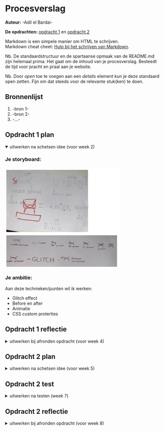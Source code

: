# Procesverslag
**Auteur:** -Adil el Bardai-

**De opdrachten:** [opdracht 1](opdracht1/index.html) en [opdracht 2](opdracht2/index.html)


Markdown is een simpele manier om HTML te schrijven.  
Markdown cheat cheet: [Hulp bij het schrijven van Markdown](https://github.com/adam-p/markdown-here/wiki/Markdown-Cheatsheet).

Nb. De standaardstructuur en de spartaanse opmaak van de README.md zijn helemaal prima. Het gaat om de inhoud van je procesverslag. Besteedt de tijd voor pracht en praal aan je website.

Nb. Door *open* toe te voegen aan een *details* element kun je deze standaard open zetten. Fijn om dat steeds voor de relevante stuk(ken) te doen.



## Bronnenlijst
  1. -bron 1-
  2. -bron 2-
  3. -...-



## Opdracht 1 plan

<details open>
  <summary>uitwerken na schetsen idee (voor week 2)</summary>


  ### Je storyboard:
  <img src="readme-images/SchetsOpdracht1.png" width="375px" alt="storyboard voor opdracht 1">


  ### Je ambitie: 
  Aan deze technieken/punten wil ik werken:
  - Glitch effect
  - Before en after
  - Animatie
  - CSS custom proterties
 
</details>



## Opdracht 1 reflectie

<details>
  <summary>uitwerken bij afronden opdracht (voor week 4)</summary>


  ### Je uitkomst - karakteristiek screenshot(s):
  <img src="readme-images/UA.png" width="375px" alt="uitomst opdracht 1">


  ### Dit ging goed/Heb ik geleerd: 
  De kleuren van de letters achter elkaar positioneren. Dit is mij gelukt, doordat
  ik in de eerste instantie 3 verschillende text tags had gebruikt.

  <img src="readme-images/dummy-plaatje.svg" width="375px" alt="top">


  ### Dit was lastig/Is niet gelukt:
  De glitch effect werkend krijgen, met de kleuren die heen en weer bewegen. 
  Per animatie scene lukte het me niet om het bewegend te krijgen.

  <img src="readme-images/animatie-UA.png" width="375px" alt="bummer">
</details>



## Opdracht 2 plan

<details>
  <summary>uitwerken na schetsen idee (voor week 5)</summary>


  ### Je ontwerp:
  <img src="readme-images/viswinkel.png" width="375px" alt="ontwerp opdracht 2">


  ### Je ambitie: 
  Aan deze technieken/punten wil ik werken:
  - Volledig responsive
  - Geavanceerde Javascript code
  - Animatie
</details>



## Opdracht 2 test

<details>
  <summary>uitwerken na testen (week 7)</summary>

  Neem minimaal 5 bevindingen op:



  ### Bevinding 1:
  Bellen animatie op de achtergrond had geen beweging en stond niet goed gepositioneerd

  #### oplossing:
  Ik had het opgelost door voor elke bel een span/div te gebruiken en deze op steeds een andere
  seconde animeren zodat er verschil in zit.
  <img src="readme-images/belleneffect.png" width="375px" alt="ontwerp opdracht 2">


  ### Bevinding 2:
  Vis toevoegen aan winkelwagen

  #### oplossing:
  Heb ik in javascript een functie geschreven die de afbeelding van de vis, prijs en aantal toevoegd
  aan je winkelwagen.
  <img src="readme-images/winkelwagenecode.png" width="375px" alt="ontwerp opdracht 2">
</details>



## Opdracht 2 reflectie

<details>
  <summary>uitwerken bij afronden opdracht (voor week 8)</summary>

  ### Je uitkomst - karakteristiek screenshot(s):
  <img src="readme-images/resultaat-vis.png" width="375px" alt="uitkomst opdracht 2">


  ### Dit ging goed/Heb ik geleerd: 
  Het plaatsen van alle elementen op de pagina ging best goed. Ik wist alles wel op de juiste plek
  te krijgen met flexbox dus dat ging top.


  ### Dit was lastig/Is niet gelukt:
  Wat niet was gelukt is een zoekbalk die ervoor zorgt dat je specifiek op een visnaam kunt zoeken.
  Na een paar keer proberen gaf ik de hoop op
</details>